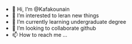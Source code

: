 - 👋 Hi, I’m @Kafakounain
- 👀 I’m interested to leran new things
- 🌱 I’m currently learning undergraduate degree
- 💞️ I’m looking to collaborate github
- 📫 How to reach me ...

<!---
Kafakounain is a ✨ special ✨ repository because its `README.md` (this file) appears on your GitHub profile.
You can click the Preview link to take a look at your changes.
--->
